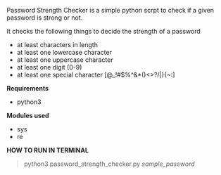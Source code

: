 Password Strength Checker is a simple python scrpt to check if a given password is strong or not.

It checks the following things to decide the strength of a password
- at least characters in length
- at least one lowercase character
- at least one uppercase character
- at least one digit (0-9)
- at least one special character [@_!#$%^&*()<>?/\|}{~:]

**Requirements**
- python3

**Modules used**
- sys
- re

**HOW TO RUN IN TERMINAL**

> python3 password_strength_checker.py *sample_password*
